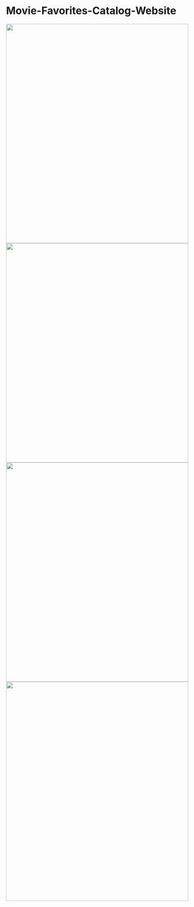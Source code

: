 # Movie-Favorites-Catalog-Website

<img src="https://github.com/shaily29-eng/Movie-Favorites-Catalog-Website/assets/59019087/9c98d4c4-9377-4a66-9128-62e8c10bda25" width="500" height="600">

<img src="https://github.com/shaily29-eng/Movie-Favorites-Catalog-Website/assets/59019087/ec828a8a-af17-4fec-a510-8eee2374a397" width="500" height="600">

<img src="https://github.com/shaily29-eng/Movie-Favorites-Catalog-Website/assets/59019087/b09785da-c31c-46fb-a92f-4f76917b3223" width="500" height="600">

<img src="https://github.com/shaily29-eng/Movie-Favorites-Catalog-Website/assets/59019087/e748a9b3-7457-4dde-9679-4eaf7792ddc6" width="500" height="600">

